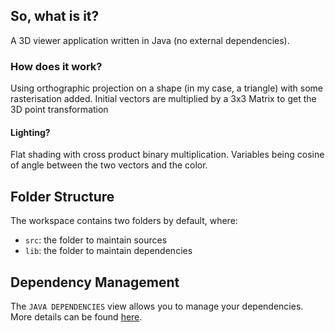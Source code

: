 ## So, what is it?

A 3D viewer application written in Java (no external dependencies). 

### How does it work?

Using orthographic projection on a shape (in my case, a triangle) with some rasterisation added. Initial vectors are multiplied by a 3x3 Matrix to get the 3D point transformation

#### Lighting?

Flat shading with cross product binary multiplication. Variables being cosine of angle between the two vectors and the color.
## Folder Structure

The workspace contains two folders by default, where:

- `src`: the folder to maintain sources
- `lib`: the folder to maintain dependencies

## Dependency Management

The `JAVA DEPENDENCIES` view allows you to manage your dependencies. More details can be found [here](https://github.com/microsoft/vscode-java-pack/blob/master/release-notes/v0.9.0.md#work-with-jar-files-directly).
